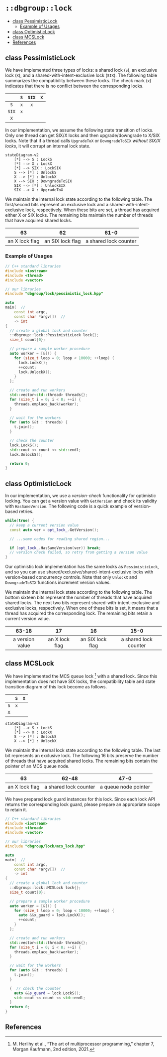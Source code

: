 # `::dbgroup::lock`

- [class PessimisticLock](#class-pessimisticlock)
    - [Example of Usages](#example-of-usages)
- [class OptimisticLock](#class-optimisticlock)
- [class MCSLock](#class-mcslock)
- [References](#references)

## class PessimisticLock

We have implemented three types of locks: a shared lock (`S`), an exclusive lock (`X`), and a shared-with-intent-exclusive lock (`SIX`). The following table summarizes the compatibility between these locks. The check mark (`x`) indicates that there is no conflict between the corresponding locks.

|| `S` | `SIX` | `X` |
|:-:|:-:|:-:|:-:|
| `S` | `x` | `x` | |
| `SIX` | `x` | | |
| `X` | | | |

In our implementation, we assume the following state transition of locks. Only one thread can get SIX/X locks and then upgrade/downgrade to X/SIX locks. Note that if a thread calls `UpgradeToX` or `DowngradeToSIX` *without SIX/X locks*, it will corrupt an internal lock state.

```mermaid
stateDiagram-v2
    [*] --> S : LockS
    [*] --> X : LockX
    [*] --> SIX : LockSIX
    S --> [*] : UnlockS
    X --> [*] : UnlockX
    X --> SIX : DowngradeToSIX
    SIX --> [*] : UnlockSIX
    SIX --> X : UpgradeToX
```

We maintain the internal lock state according to the following table. The first/second bits represent an exclusive lock and a shared-with-intent-exclusive lock, respectively. When these bits are set, a thread has acquired either X or SIX locks. The remaining bits maintain the number of threads that have acquired shared locks.

| 63 | 62 | 61-0 |
|:-:|:-:|:-:|
| an X lock flag | an SIX lock flag | a shared lock counter |

### Example of Usages

```cpp
// C++ standard libraries
#include <iostream>
#include <thread>
#include <vector>

// our libraries
#include "dbgroup/lock/pessimistic_lock.hpp"

auto
main(  //
    const int argc,
    const char *argv[])  //
    -> int
{
  // create a global lock and counter
  ::dbgroup::lock::PessimisticLock lock{};
  size_t count{0};

  // prepare a sample worker procedure
  auto worker = [&]() {
    for (size_t loop = 0; loop < 10000; ++loop) {
      lock.LockX();
      ++count;
      lock.UnlockX();
    }
  };

  // create and run workers
  std::vector<std::thread> threads{};
  for (size_t i = 0; i < 8; ++i) {
    threads.emplace_back(worker);
  }

  // wait for the workers
  for (auto &&t : threads) {
    t.join();
  }

  // check the counter
  lock.LockS();
  std::cout << count << std::endl;
  lock.UnlockS();

  return 0;
}
```

## class OptimisticLock

In our implementation, we use a *version-check* functionality for optimistic locking. You can get a version value with `GetVersion` and check its validity with `HasSameVersion`. The following code is a quick example of version-based retries.

```cpp
while(true) {
  // keep a current version value
  const auto ver = opt_lock_.GetVersion();

  // ...some codes for reading shared region...

  if (opt_lock_.HasSameVersion(ver)) break;
  // version check failed, so retry from getting a version value
}
```

Our optimistic lock implementation has the same locks as `PessimisticLock`, and so you can use shared/exclusive/shared-intent-exclusive locks with version-based concurrency controls. Note that only `UnlockX` and `DowngradeToSIX` functions increment version values.

We maintain the internal lock state according to the following table. The bottom sixteen bits represent the number of threads that have acquired shared locks. The next two bits represent shared-with-intent-exclusive and exclusive locks, respectively. When one of these bits is set, it means that a thread has acquired the corresponding lock. The remaining bits retain a current version value.

| 63-18 | 17 | 16 | 15-0 |
|:-:|:-:|:-:|:-:|
| a version value | an X lock flag | an SIX lock flag | a shared lock counter |

## class MCSLock

We have implemented the MCS queue lock [^1] with a shared lock. Since this implementation does not have SIX locks, the compatibility table and state transition diagram of this lock become as follows.

|| `S` | `X` |
|:-:|:-:|:-:|
| `S` | `x` |  |
| `X` | | |

```mermaid
stateDiagram-v2
    [*] --> S : LockS
    [*] --> X : LockX
    S --> [*] : UnlockS
    X --> [*] : UnlockX
```

We maintain the internal lock state according to the following table. The last bit represents an exclusive lock. The following 16 bits preserve the number of threads that have acquired shared locks. The remaining bits contain the pointer of an MCS queue node.

| 63 | 62-48 | 47-0 |
|:-:|:-:|:-:|
| an X lock flag | a shared lock counter | a queue node pointer |

We have prepared lock guard instances for this lock. Since each lock API returns the corresponding lock guard, please prepare an appropriate scope to retain it.

```cpp
// C++ standard libraries
#include <iostream>
#include <thread>
#include <vector>

// our libraries
#include "dbgroup/lock/mcs_lock.hpp"

auto
main(  //
    const int argc,
    const char *argv[])  //
    -> int
{
  // create a global lock and counter
  ::dbgroup::lock::MCSLock lock{};
  size_t count{0};

  // prepare a sample worker procedure
  auto worker = [&]() {
    for (size_t loop = 0; loop < 10000; ++loop) {
      auto &&x_guard = lock.LockX();
      ++count;
    }
  };

  // create and run workers
  std::vector<std::thread> threads{};
  for (size_t i = 0; i < 8; ++i) {
    threads.emplace_back(worker);
  }

  // wait for the workers
  for (auto &&t : threads) {
    t.join();
  }

  {  // check the counter
    auto &&s_guard = lock.LockS();
    std::cout << count << std::endl;
  }
  return 0;
}
```

## References

[^1]: M. Herlihy et al., “The art of multiprocessor programming,” chapter 7, Morgan Kaufmann, 2nd edition, 2021.
